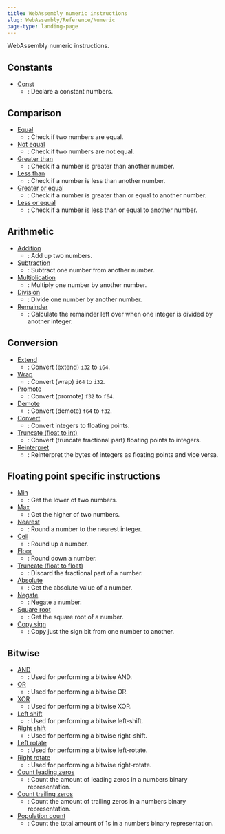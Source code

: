 ```yaml
---
title: WebAssembly numeric instructions
slug: WebAssembly/Reference/Numeric
page-type: landing-page
---
```




WebAssembly numeric instructions.

## Constants

- [Const](/WebAssembly/Reference/Numeric/Const)
  - : Declare a constant numbers.

## Comparison

- [Equal](/WebAssembly/Reference/Numeric/Equal)
  - : Check if two numbers are equal.
- [Not equal](/WebAssembly/Reference/Numeric/Not_equal)
  - : Check if two numbers are not equal.
- [Greater than](/WebAssembly/Reference/Numeric/Greater_than)
  - : Check if a number is greater than another number.
- [Less than](/WebAssembly/Reference/Numeric/Less_than)
  - : Check if a number is less than another number.
- [Greater or equal](/WebAssembly/Reference/Numeric/Greater_or_equal)
  - : Check if a number is greater than or equal to another number.
- [Less or equal](/WebAssembly/Reference/Numeric/Less_or_equal)
  - : Check if a number is less than or equal to another number.

## Arithmetic

- [Addition](/WebAssembly/Reference/Numeric/Addition)
  - : Add up two numbers.
- [Subtraction](/WebAssembly/Reference/Numeric/Subtraction)
  - : Subtract one number from another number.
- [Multiplication](/WebAssembly/Reference/Numeric/Multiplication)
  - : Multiply one number by another number.
- [Division](/WebAssembly/Reference/Numeric/Division)
  - : Divide one number by another number.
- [Remainder](/WebAssembly/Reference/Numeric/Remainder)
  - : Calculate the remainder left over when one integer is divided by another integer.

## Conversion

- [Extend](/WebAssembly/Reference/Numeric/Extend)
  - : Convert (extend) `i32` to `i64`.
- [Wrap](/WebAssembly/Reference/Numeric/Wrap)
  - : Convert (wrap) `i64` to `i32`.
- [Promote](/WebAssembly/Reference/Numeric/Promote)
  - : Convert (promote) `f32` to `f64`.
- [Demote](/WebAssembly/Reference/Numeric/Demote)
  - : Convert (demote) `f64` to `f32`.
- [Convert](/WebAssembly/Reference/Numeric/Convert)
  - : Convert integers to floating points.
- [Truncate (float to int)](/WebAssembly/Reference/Numeric/Truncate_float_to_int)
  - : Convert (truncate fractional part) floating points to integers.
- [Reinterpret](/WebAssembly/Reference/Numeric/Reinterpret)
  - : Reinterpret the bytes of integers as floating points and vice versa.

## Floating point specific instructions

- [Min](/WebAssembly/Reference/Numeric/Min)
  - : Get the lower of two numbers.
- [Max](/WebAssembly/Reference/Numeric/Max)
  - : Get the higher of two numbers.
- [Nearest](/WebAssembly/Reference/Numeric/Nearest)
  - : Round a number to the nearest integer.
- [Ceil](/WebAssembly/Reference/Numeric/Ceil)
  - : Round up a number.
- [Floor](/WebAssembly/Reference/Numeric/Floor)
  - : Round down a number.
- [Truncate (float to float)](/WebAssembly/Reference/Numeric/Truncate_float_to_float)
  - : Discard the fractional part of a number.
- [Absolute](/WebAssembly/Reference/Numeric/Absolute)
  - : Get the absolute value of a number.
- [Negate](/WebAssembly/Reference/Numeric/Negate)
  - : Negate a number.
- [Square root](/WebAssembly/Reference/Numeric/Square_root)
  - : Get the square root of a number.
- [Copy sign](/WebAssembly/Reference/Numeric/Copy_sign)
  - : Copy just the sign bit from one number to another.

## Bitwise

- [AND](/WebAssembly/Reference/Numeric/AND)
  - : Used for performing a bitwise AND.
- [OR](/WebAssembly/Reference/Numeric/OR)
  - : Used for performing a bitwise OR.
- [XOR](/WebAssembly/Reference/Numeric/XOR)
  - : Used for performing a bitwise XOR.
- [Left shift](/WebAssembly/Reference/Numeric/Left_shift)
  - : Used for performing a bitwise left-shift.
- [Right shift](/WebAssembly/Reference/Numeric/Right_shift)
  - : Used for performing a bitwise right-shift.
- [Left rotate](/WebAssembly/Reference/Numeric/Left_rotate)
  - : Used for performing a bitwise left-rotate.
- [Right rotate](/WebAssembly/Reference/Numeric/Right_rotate)
  - : Used for performing a bitwise right-rotate.
- [Count leading zeros](/WebAssembly/Reference/Numeric/Count_leading_zeros)
  - : Count the amount of leading zeros in a numbers binary representation.
- [Count trailing zeros](/WebAssembly/Reference/Numeric/Count_trailing_zeros)
  - : Count the amount of trailing zeros in a numbers binary representation.
- [Population count](/WebAssembly/Reference/Numeric/Population_count)
  - : Count the total amount of 1s in a numbers binary representation.
